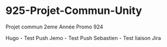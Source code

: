 # 925-Projet-Commun-Unity
Projet commun 2eme Année Promo 924 

Hugo - Test Push
Jemo - Test Push
Sebastien - Test liaison Jira
